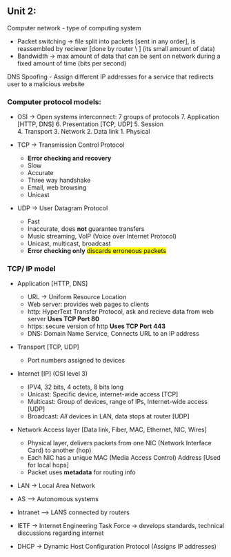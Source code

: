 ## Unit 2:

Computer network - type of computing system

- Packet switching -> file split into packets \[sent in any order\], is reassembled by reciever \[done by router \ ] (its small amount of data)
- Bandwidth -> max amount of data that can be sent on network during a fixed amount of time  (bits per second)

DNS Spoofing - Assign different IP addresses for a service that redirects user to a malicious website

### Computer protocol models:

- OSI -> Open systems interconnect: 7 groups of protocols
7\.  Application    [HTTP, DNS]
6\.  Presentation   [TCP, UDP]
5\.  Session   
4\.  Transport
3\.  Network
2\.  Data link 
1\.  Physical

- TCP -> Transmission Control Protocol
  - **Error checking and recovery**
  - Slow
  - Accurate 
  - Three way handshake
  - Email, web browsing
  - Unicast
- UDP -> User Datagram Protocol
  - Fast
  - Inaccurate, does **not** guarantee transfers
  - Music streaming, VolP (Voice over Internet Protocol)
  - Unicast, multicast, broadcast
  - **Error checking only**  <mark>discards erroneous packets</mark>
### TCP/ IP model

- Application    [HTTP, DNS]
  - URL -> Uniform Resource Location
  - Web server: provides web pages to clients
  - http: HyperText Transfer Protocol,   ask and recieve data from web server  **Uses TCP Port 80** 
  - https: secure version of http **Uses TCP Port 443**
  - DNS: Domain Name Service, Connects URL to an IP address
- Transport   [TCP, UDP]
    - Port numbers assigned to devices
- Internet [IP] (OSI level 3)
  - IPV4, 32 bits, 4 octets, 8 bits long
  - Unicast: Specific device, internet-wide access [TCP]
  - Multicast: Group of devices, range of IPs, Internet-wide access [UDP]
  - Broadcast: *All* devices in LAN, data stops at router [UDP]

- Network Access layer [Data link, Fiber, MAC, Ethernet, NIC, Wires]
  - Physical layer, delivers packets from one NIC (Network Interface Card) to another (hop)
  - Each NIC has a unique MAC (Media Access Control) Address [Used for local hops]
  - Packet uses **metadata** for routing info

- LAN -> Local Area Network 
- AS --> Autonomous systems 
- Intranet --> LANS connected by routers
- IETF -> Internet Engineering Task Force -> develops standards, technical discussions regarding internet
- DHCP -> Dynamic Host Configuration Protocol (Assigns IP addresses)

